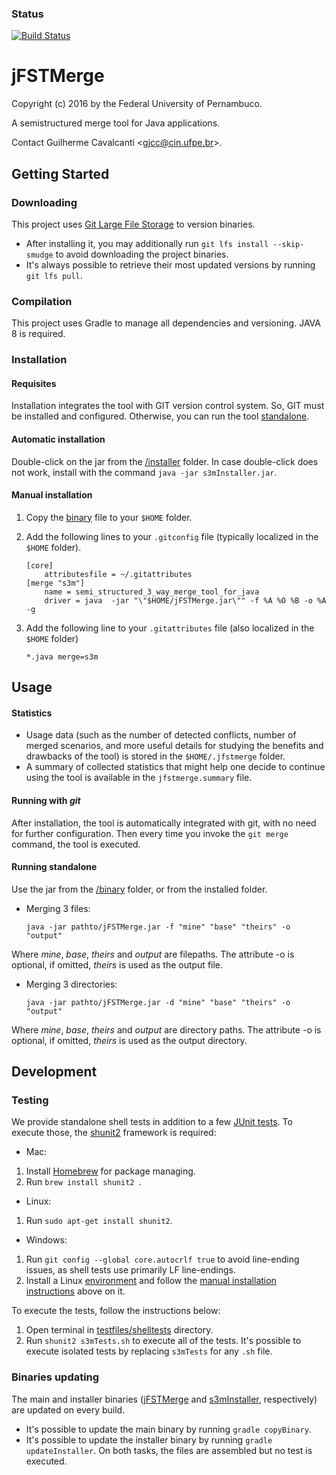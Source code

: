 ### Status
[![Build Status](https://api.travis-ci.org/guilhermejccavalcanti/jFSTMerge.svg?branch=master)](https://travis-ci.org/guilhermejccavalcanti/jFSTMerge)

jFSTMerge
========

Copyright (c) 2016 by the Federal University of Pernambuco.

A semistructured merge tool for Java applications.

Contact Guilherme Cavalcanti &lt;<gjcc@cin.ufpe.br>&gt;.

## Getting Started

### Downloading
This project uses [Git Large File Storage](https://git-lfs.github.com/) to version binaries. 
- After installing it, you may additionally run ``git lfs install --skip-smudge`` to avoid downloading the project binaries.
- It's always possible to retrieve their most updated versions by running `git lfs pull`.

### Compilation
This project uses Gradle to manage all dependencies and versioning. JAVA 8 is required.

### Installation

#### Requisites

Installation integrates the tool with GIT version control system. So, GIT must be installed and configured. Otherwise, you can run the tool [standalone](https://github.com/guilhermejccavalcanti/jFSTMerge#running-standalone).

#### Automatic installation
Double-click on the jar from the [/installer](https://github.com/guilhermejccavalcanti/jFSTMerge/tree/master/installer) folder.
In case double-click does not work, install with the command 
`java -jar s3mInstaller.jar`.

#### Manual installation
1. Copy the [binary](https://github.com/guilhermejccavalcanti/jFSTMerge/blob/master/binary/jFSTMerge.jar) file to your `$HOME` folder.
2. Add the following lines to your `.gitconfig` file (typically localized in the `$HOME` folder).
	```
    [core]
		attributesfile = ~/.gitattributes
	[merge "s3m"]
		name = semi_structured_3_way_merge_tool_for_java
		driver = java  -jar "\"$HOME/jFSTMerge.jar\"" -f %A %O %B -o %A -g
    ```
3. Add the following line to your `.gitattributes` file (also localized in the `$HOME` folder)
	
    `*.java merge=s3m`
    

## Usage

#### Statistics
- Usage data (such as the number of detected conflicts, number of merged scenarios, and more useful details for studying the benefits and drawbacks of the tool) is stored in the `$HOME/.jfstmerge` folder.
- A summary of collected statistics that might help one decide to continue using the tool is available in the `jfstmerge.summary` file.

#### Running with _git_

After installation, the tool is automatically integrated with git, with no need for further configuration. Then every time you invoke the `git merge` command, the tool is executed.

#### Running standalone

Use the jar from the [/binary](https://github.com/guilhermejccavalcanti/jFSTMerge/tree/master/binary) folder, or from the installed folder.

* Merging 3 files:

  `java -jar pathto/jFSTMerge.jar -f "mine" "base" "theirs" -o "output"`

Where *mine*, *base*, *theirs* and *output* are filepaths.
The attribute -o is optional, if omitted, *theirs* is used as the output file.

* Merging 3 directories:

  `java -jar pathto/jFSTMerge.jar -d "mine" "base" "theirs" -o "output"`

Where *mine*, *base*, *theirs* and *output* are directory paths.
The attribute -o is optional, if omitted, *theirs* is used as the output directory.

<!-- 
For integration with git type the two commands bellow:

   `git config --global merge.tool jfstmerge`
   
   `git config --global mergetool.jfstmerge.cmd 'java -jar pathto/jFSTMerge.jar -f \"$LOCAL\" \"$BASE\" \"$REMOTE\" -o \"$MERGED\"'`

Then, after the "git merge" command detects conflicts, call the tool with:

   `git mergetool -tool=jfstmerge`
-->

## Development

### Testing

We provide standalone shell tests in addition to a few [JUnit tests](https://github.com/guilhermejccavalcanti/jFSTMerge/tree/master/src/br/ufpe/cin/tests). To execute those, the [shunit2](https://github.com/kward/shunit2/) framework is required:

* Mac:
1. Install [Homebrew](https://brew.sh/) for package managing.
2. Run `brew install shunit2 `.

* Linux:
1. Run `sudo apt-get install shunit2`.

* Windows:
1. Run `git config --global core.autocrlf true` to avoid line-ending issues, as shell tests use primarily LF line-endings.
2. Install a Linux [environment](https://www.howtogeek.com/249966/how-to-install-and-use-the-linux-bash-shell-on-windows-10/) and follow the [manual installation instructions](https://github.com/guilhermejccavalcanti/jFSTMerge#manual-installation) above on it.

To execute the tests, follow the instructions below:
1. Open terminal in [testfiles/shelltests](https://github.com/guilhermejccavalcanti/jFSTMerge/tree/master/testfiles/shelltests) directory.
2. Run `shunit2 s3mTests.sh` to execute all of the tests. It's possible to execute isolated tests by replacing `s3mTests` for any `.sh` file. 

<!--The files "exemplo", "exemplotxt" and "big"  should be copied to your $HOME directory during the execution of the tests (you can delete them manually if you want after the execution of the tests).-->

### Binaries updating
The main and installer binaries ([jFSTMerge](https://github.com/guilhermejccavalcanti/jFSTMerge/blob/master/binary/jFSTMerge.jar) and [s3mInstaller](https://github.com/guilhermejccavalcanti/jFSTMerge/blob/master/installer/s3mInstaller.jar), respectively) are updated on every build.
 - It's possible to update the main binary by running `gradle copyBinary`.
 - It's possible to update the installer binary by running `gradle updateInstaller`.
 On both tasks, the files are assembled but no test is executed.